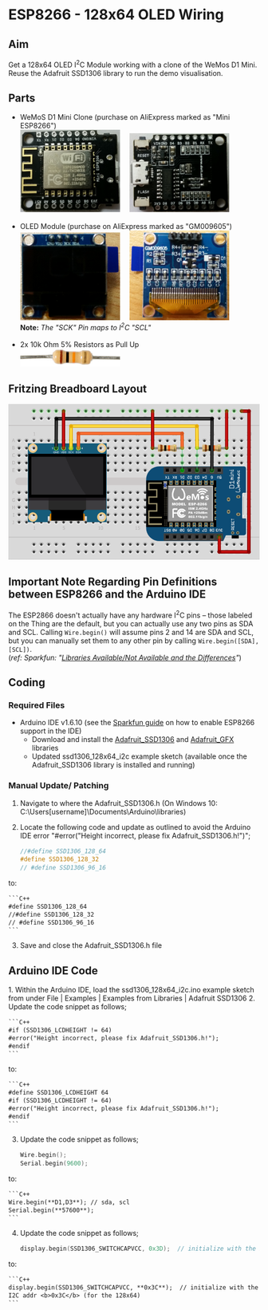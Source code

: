 <h1>ESP8266 - 128x64 OLED Wiring</h1>

<h2>Aim</h2>
Get a 128x64 OLED I<sup>2</sup>C Module working with a clone of the WeMos D1 Mini. Reuse the Adafruit SSD1306 library to run the demo visualisation.
<h2>Parts</h2>
<ul>
 <li>WeMoS D1 Mini Clone (purchase on AliExpress marked as "Mini ESP8266")<BR><img src="./resources/MiniESP8266-Front.jpg" width="200">&nbsp;&nbsp;&nbsp;&nbsp;&nbsp;<img src="./resources/MiniESP8266-Back.jpg" width="200"><i><br><br></i>
<li>OLED Module (purchase on AliExpress marked as "GM009605")
<BR><img src="resources/OLED128x64-GM009605-Front.jpg" width="200">&nbsp;&nbsp;&nbsp;&nbsp;&nbsp;<img src="resources/OLED128x64-GM009605-Back.jpg" width="200"><br><b>Note:</b> <i>The "SCK" Pin maps to I<sup>2</sup>C "SCL"<br>
<br></i>
<li>2x 10k Ohm 5% Resistors as Pull Up<br><img src="./resources/RES10K_MED.jpg" width="200"></li>
</ul>
<h2>Fritzing Breadboard Layout</h2>

<p><img src="resources/OLED_128x64_i2c Breadboard View.png" width="600"></p>
<h2>Important Note Regarding Pin Definitions between ESP8266 and the Arduino IDE</h2>
<p>The ESP2866 doesn't actually have any hardware I<sup>2</sup>C pins – those labeled on the Thing are the default, but you can actually use any two pins as SDA and SCL. Calling <code>Wire.begin()</code>
        will assume pins 2 and 14 are SDA and SCL, but you can manually set them to any other pin by calling
        <code>Wire.begin([SDA], [SCL])</code>.<br>
(<em>ref: Sparkfun: "<a href="https://learn.sparkfun.com/tutorials/esp8266-thing-hookup-guide/using-the-arduino-addon" target="_parent">Libraries Available/Not Available and the Differences</a>"</em>) </p>
<h2>Coding</h2>
<h3>Required Files</h3>
<ul>
  <li>Arduino IDE v1.6.10 (see the <a href="https://learn.sparkfun.com/tutorials/esp8266-thing-hookup-guide/installing-the-esp8266-arduino-addon" target="_self">Sparkfun guide</a> on how to enable ESP8266 support in the IDE)
    <ul>
      <li>Download and install the <a href="https://github.com/adafruit/Adafruit_SSD1306" target="_self">Adafruit_SSD1306</a> and <a href="https://github.com/adafruit/Adafruit-GFX-Library" target="_self">Adafruit_GFX</a> libraries</li>
      <li>Updated ssd1306_128x64_i2c example sketch (available once the Adafruit_SSD1306 library is installed and running)</li>
    </ul>
  </li>
</ul>
<h3>Manual Update/ Patching </h3>

1. Navigate to where the Adafruit_SSD1306.h (On Windows 10: C:\Users\[username]\Documents\Arduino\libraries)
2. Locate the following code and update as outlined to avoid the Arduino IDE error &quot;#error("Height incorrect, please fix Adafruit_SSD1306.h!")&quot;;

    ```C++
    //#define SSD1306_128_64
    #define SSD1306_128_32
    // #define SSD1306_96_16
    ```
to:

    ```C++
    #define SSD1306_128_64
    //#define SSD1306_128_32
    // #define SSD1306_96_16
    ```
3. Save and close the Adafruit_SSD1306.h file

<H2>Arduino IDE Code</H2>
1. Within the Arduino IDE, load the ssd1306_128x64_i2c.ino example sketch from under File | Examples | Examples from Libraries | Adafruit SSD1306
2. Update the code snippet as follows;

    ```C++ 
    #if (SSD1306_LCDHEIGHT != 64)
    #error("Height incorrect, please fix Adafruit_SSD1306.h!");
    #endif
	```
to:

    ```C++ 
    #define SSD1306_LCDHEIGHT 64
    #if (SSD1306_LCDHEIGHT != 64)
    #error("Height incorrect, please fix Adafruit_SSD1306.h!");
    #endif
	```
  
3. Update the code snippet as follows;

    ```C++ 
    Wire.begin();
    Serial.begin(9600);
	```
to:

    ```C++ 
	Wire.begin(**D1,D3**); // sda, scl             
    Serial.begin(**57600**);
	```
4. Update the code snippet as follows;
    
    ```C++ 
	display.begin(SSD1306_SWITCHCAPVCC, 0x3D);  // initialize with the I2C addr 0x3D (for the 128x64)
	```
to:
    
    ```C++ 
	display.begin(SSD1306_SWITCHCAPVCC, **0x3C**);  // initialize with the I2C addr <b>0x3C</b> (for the 128x64)
	```